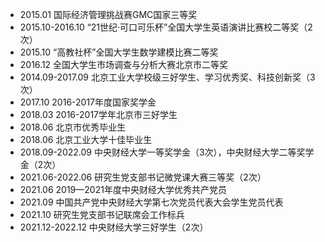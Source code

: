 - 2015.01	国际经济管理挑战赛GMC国家三等奖
- 2015.10-2016.10	“21世纪·可口可乐杯”全国大学生英语演讲比赛校二等奖（2次）
- 2015.10	“高教社杯”全国大学生数学建模比赛二等奖
- 2016.12	全国大学生市场调查与分析大赛北京市二等奖
- 2014.09-2017.09	北京工业大学校级三好学生、学习优秀奖、科技创新奖（3次）
- 2017.10	2016-2017年度国家奖学金
- 2018.03	2016-2017学年北京市三好学生
- 2018.06 北京市优秀毕业生
- 2018.06	北京工业大学十佳毕业生
- 2018.09-2022.09	中央财经大学一等奖学金（3次），中央财经大学二等奖学金（2次）
- 2021.06-2022.06	研究生党支部书记微党课大赛三等奖（2次）
- 2021.06	2019—2021年度中央财经大学优秀共产党员
- 2021.09	中国共产党中央财经大学第七次党员代表大会学生党员代表
- 2021.10	研究生党支部书记联席会工作标兵
- 2021.12-2022.12	中央财经大学三好学生（2次）

